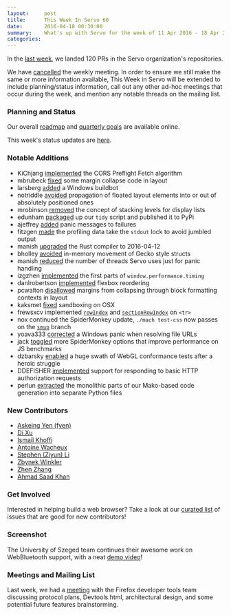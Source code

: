 ```yaml
---
layout:     post
title:      This Week In Servo 60
date:       2016-04-18 00:30:00
summary:    What's up with Servo for the week of 11 Apr 2016 - 18 Apr 2016
categories:
---
```


In the [last week](https://github.com/pulls?page=1&q=is%3Apr+is%3Amerged+closed%3A2016-04-11..2016-04-18+user%3Aservo), we landed 120 PRs in the Servo organization's repositories.

We have [cancelled](https://groups.google.com/forum/#!topic/mozilla.dev.servo/WwG0Rmh84Bg) the weekly meeting. In order to ensure we still make the same or more information available, This Week in Servo will be extended to include planning/status information, call out any other ad-hoc meetings that occur during the week, and mention any notable threads on the mailing list.

### Planning and Status

Our overall [roadmap](https://github.com/servo/servo/wiki/Roadmap) and [quarterly goals](https://public.etherpad-mozilla.org/p/Servo-Q2-2016) are available online.

This week's status updates are [here](http://statusupdates.dev.mozaws.net/project/servo).

### Notable Additions

 - KiChjang [implemented](https://github.com/servo/servo/pull/10189) the CORS Preflight Fetch algorithm
 - mbrubeck [fixed](https://github.com/servo/servo/pull/10655) some margin collapse code in layout
 - larsberg [added](https://github.com/servo/saltfs/pull/320) a Windows buildbot
 - notriddle [avoided](https://github.com/servo/servo/pull/10637) propagation of floated layout elements into or out of absolutely positioned ones
 - mrobinson [removed](https://github.com/servo/webrender/pull/261) the concept of stacking levels for display lists
 - edunham [packaged](https://github.com/servo/servo/pull/10590) up our `tidy` script and published it to PyPi
 - ajeffrey [added](https://github.com/servo/servo/pull/10587) panic messages to failures
 - fitzgen [made](https://github.com/servo/servo/pull/10589) the profiling data take the `stdout` lock to avoid jumbled output
 - manish [upgraded](https://github.com/servo/servo/pull/10585) the Rust compiler to 2016-04-12
 - bholley [avoided](https://github.com/servo/servo/pull/10582) in-memory movement of Gecko style structs
 - manish [reduced](https://github.com/servo/servo/pull/10572) the number of threads Servo uses just for panic handling
 - izgzhen [implemented](https://github.com/servo/servo/pull/10538) the first parts of `window.performance.timing`
 - danlrobertson [implemented](https://github.com/servo/servo/pull/10178) flexbox reordering
 - pcwalton [disallowed](https://github.com/servo/servo/pull/10458) margins from collapsing through block formatting contexts in layout
 - kaksmet [fixed](https://github.com/servo/servo/pull/10496) sandboxing on OSX
 - frewsxcv implemented [`rowIndex`](https://github.com/servo/servo/pull/10510) and [`sectionRowIndex`](https://github.com/servo/servo/pull/10558) on `<tr>`
 - nox continued the SpiderMonkey update, `./mach test-css` now passes on the [`smup`](https://github.com/servo/servo/compare/smup) branch
 - yoava333 [corrected](https://github.com/servo/rust-url/pull/185) a Windows panic when resolving file URLs
 - jack [toggled](https://github.com/servo/servo/pull/10445) more SpiderMonkey options that improve performance on JS benchmarks
 - dzbarsky [enabled](https://github.com/servo/servo/pull/10373) a huge swath of WebGL conformance tests after a heroic struggle
 - DDEFISHER [implemented](https://github.com/servo/servo/pull/10328) support for responding to basic HTTP authorization requests
 - perlun [extracted](https://github.com/servo/servo/pull/10617) the monolithic parts of our Mako-based code generation into separate Python files

### New Contributors

 - [Askeing Yen (fyen)](https://github.com/askeing)
 - [Di Xu](https://github.com/xudifsd)
 - [Ismail Khoffi](https://github.com/Liamsi)
 - [Antoine Wacheux](https://github.com/Shiroy)
 - [Stephen (Ziyun) Li](https://github.com/sliz1)
 - [Zbynek Winkler](https://github.com/zwn)
 - [Zhen Zhang](https://github.com/izgzhen)
 - [Ahmad Saad Khan](https://github.com/akhan7)

### Get Involved

Interested in helping build a web browser? Take a look at our [curated list](https://starters.servo.org/) of issues that are good for new contributors!

### Screenshot

The University of Szeged team continues their awesome work on WebBluetooth support, with a neat [demo video](http://szeged.github.io/servo/ )!

### Meetings and Mailing List

Last week, we had a [meeting](https://github.com/servo/servo/wiki/Meeting-Devtools-Servo-2) with the Firefox developer tools team discussing protocol plans, Devtools.html, architectural design, and some potential future features brainstorming.
